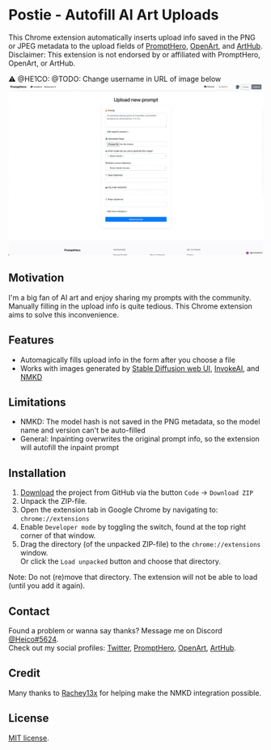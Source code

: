 # Postie - Autofill AI Art Uploads

This Chrome extension automatically inserts upload info saved in the PNG or JPEG metadata to the upload fields of [PromptHero](https://prompthero.com/prompt/upload), [OpenArt](https://openart.ai/post), and [ArtHub](https://arthub.ai/upload).\
Disclaimer: This extension is not endorsed by or affiliated with PromptHero, OpenArt, or ArtHub.

⚠️ @HE1CO: @TODO: Change username in URL of image below
![Screencast](https://raw.githubusercontent.com/drhino/Postie/screencast/screencast-readme.gif)

## Motivation

I'm a big fan of AI art and enjoy sharing my prompts with the community. Manually filling in the upload info is quite tedious. This Chrome extension aims to solve this inconvenience.

## Features

-   Automagically fills upload info in the form after you choose a file
-   Works with images generated by [Stable Diffusion web UI](https://github.com/AUTOMATIC1111/stable-diffusion-webui), [InvokeAI](https://github.com/invoke-ai/InvokeAI), and [NMKD](https://nmkd.itch.io/t2i-gui)

## Limitations

-   NMKD: The model hash is not saved in the PNG metadata, so the model name and version can't be auto-filled
-   General: Inpainting overwrites the original prompt info, so the extension will autofill the inpaint prompt

## Installation

1. [Download](https://github.com/HE1CO/Postie/archive/refs/heads/main.zip) the project from GitHub via the button `Code` → `Download ZIP`
2. Unpack the ZIP-file.
3. Open the extension tab in Google Chrome by navigating to: `chrome://extensions`
4. Enable `Developer mode` by toggling the switch, found at the top right corner of that window.
5. Drag the directory (of the unpacked ZIP-file) to the `chrome://extensions` window. \
Or click the `Load unpacked` button and choose that directory.

Note: Do not (re)move that directory. The extension will not be able to load (until you add it again).

## Contact

Found a problem or wanna say thanks? Message me on Discord [@Heico#5624](https://discordapp.com/users/Heico#5624).\
Check out my social profiles: [Twitter](https://twitter.com/H31CO), [PromptHero](https://prompthero.com/Heico), [OpenArt](https://openart.ai/@heico), [ArtHub](https://arthub.ai/user/Heico).

## Credit

Many thanks to [Rachey13x](https://twitter.com/Rachey13x) for helping make the NMKD integration possible.

## License

[MIT license](https://opensource.org/licenses/MIT).
